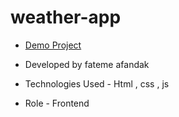 # weather-app
- [Demo Project](https://fatemehafandak.github.io/weather-app/)

- Developed by fateme afandak

- Technologies Used - Html , css , js

- Role - Frontend
